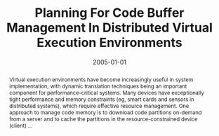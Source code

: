 ---
title: "Planning For Code Buffer Management In Distributed Virtual Execution Environments"
abstract: "Virtual execution environments have become increasingly useful in system implementation, with dynamic translation techniques being an important component for performance-critical systems. Many devices have exceptionally tight performance and memory constraints (eg, smart cards and sensors in distributed systems), which require effective resource management. One approach to manage code memory is to download code partitions on-demand from a server and to cache the partitions in the resource-constrained device (client) …"
date: 2005-01-01
venue: "Proceedings of the 1st International Conference on Virtual Execution Environments, VEE 2005, Chicago, IL, USA, June 11-12, 2005"
paperurl: https://dl.acm.org/doi/abs/10.1145/1064979.1064994
authors: "Shukang Zhou, Bruce R. Childers and Mary Lou Soffa"
awards: ""
---